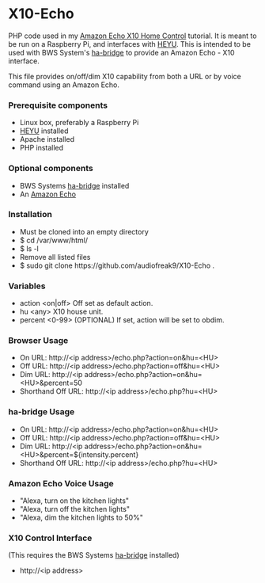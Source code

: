 # X10-Echo
PHP code used in my <a href="http://coreyswrite.com/tips-tricks/amazon-echo-x10-home-control/">Amazon Echo X10 Home Control</a> tutorial.  It is meant to be run on a Raspberry Pi, and interfaces with <a href="http://www.heyu.org/">HEYU</a>.  This is intended to be used with BWS System's <a href="https://github.com/bwssytems/ha-bridge">ha-bridge</a> to provide an Amazon Echo - X10 interface.

This file provides on/off/dim X10 capability from both a URL or by voice command using an Amazon Echo.

<h3>Prerequisite components</h3>
<ul>
  <li>Linux box, preferably a Raspberry Pi</li>
  <li><a href="http://www.heyu.org/">HEYU</a> installed</li>
  <li>Apache installed</li>
  <li>PHP installed</li>
</ul>

<h3>Optional components</h3>
<ul>
  <li>BWS Systems <a href="https://github.com/bwssytems/ha-bridge">ha-bridge</a> installed</li>
  <li>An <a href="http://amazon.com/echo">Amazon Echo</a></li>
</ul>

<h3>Installation</h3>
<ul>
  <li>Must be cloned into an empty directory</li>
  <li>$ cd /var/www/html/</li>
  <li>$ ls -l</li>
  <li>Remove all listed files</li>
  <li>$ sudo git clone https://github.com/audiofreak9/X10-Echo .</li>
</ul>

<h3>Variables</h3>
<ul>
  <li>action &lt;on|off&gt;  Off set as default action.</li>
  <li>hu &lt;any&gt;  X10 house unit.</li>
  <li>percent &lt;0-99&gt; (OPTIONAL)  If set, action will be set to obdim.</li>
</ul>

<h3>Browser Usage</h3>
<ul>
  <li>On URL: http://&lt;ip address&gt;/echo.php?action=on&hu=&lt;HU&gt;</li>
  <li>Off URL: http://&lt;ip address&gt;/echo.php?action=off&hu=&lt;HU&gt;</li>
  <li>Dim URL: http://&lt;ip address&gt;/echo.php?action=on&hu=&lt;HU&gt;&percent=50</li>
  <li>Shorthand Off URL: http://&lt;ip address&gt;/echo.php?hu=&lt;HU&gt;</li>
</ul>

<h3>ha-bridge Usage</h3>
<ul>
  <li>On URL: http://&lt;ip address&gt;/echo.php?action=on&hu=&lt;HU&gt;</li>
  <li>Off URL: http://&lt;ip address&gt;/echo.php?action=off&hu=&lt;HU&gt;</li>
  <li>Dim URL: http://&lt;ip address&gt;/echo.php?action=on&hu=&lt;HU&gt;&percent=${intensity.percent}</li>
  <li>Shorthand Off URL: http://&lt;ip address&gt;/echo.php?hu=&lt;HU&gt;</li>
</ul>

<h3>Amazon Echo Voice Usage</h3>
<ul>
  <li>"Alexa, turn on the kitchen lights"</li>
  <li>"Alexa, turn off the kitchen lights"</li>
  <li>"Alexa, dim the kitchen lights to 50%"</li>
</ul>

<h3>X10 Control Interface</h3>
<p>(This requires the BWS Systems <a href="https://github.com/bwssytems/ha-bridge">ha-bridge</a> installed)</p>
<ul>
  <li>http://&lt;ip address&gt;</li>
</ul>

